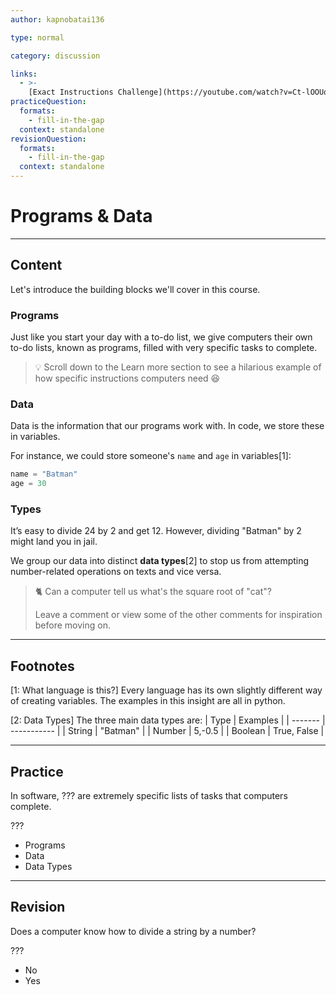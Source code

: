 ```yaml
---
author: kapnobatai136

type: normal

category: discussion

links:
  - >-
    [Exact Instructions Challenge](https://youtube.com/watch?v=Ct-lOOUqmyY){video}
practiceQuestion:
  formats:
    - fill-in-the-gap
  context: standalone
revisionQuestion:
  formats:
    - fill-in-the-gap
  context: standalone
---
```


# Programs & Data

---
## Content

Let's introduce the building blocks we'll cover in this course.


### Programs

Just like you start your day with a to-do list, we give computers their own to-do lists, known as programs, filled with very specific tasks to complete.

> 💡 Scroll down to the Learn more section to see a hilarious example of how specific instructions computers need 😆


### Data

Data is the information that our programs work with. In code, we store these in variables.

For instance, we could store someone's `name` and `age` in variables[1]:
```python
name = "Batman"
age = 30
```


### Types

It’s easy to divide 24 by 2 and get 12. However, dividing "Batman" by 2 might land you in jail.

We group our data into distinct **data types**[2] to stop us from attempting number-related operations on texts and vice versa.

> 🐈 Can a computer tell us what's the square root of "cat"?
>
> Leave a comment or view some of the other comments for inspiration before moving on.

---
## Footnotes

[1: What language is this?]
Every language has its own slightly different way of creating variables. The examples in this insight are all in python.

[2: Data Types]
The three main data types are:
| Type    | Examples    |
| ------- | ----------- |
| String  | "Batman"    |
| Number  | 5,-0.5     |
| Boolean | True, False |


---

## Practice

In software, ??? are extremely specific lists of tasks that computers complete.

???

- Programs
- Data
- Data Types

---

## Revision

Does a computer know how to divide a string by a number?

???

- No
- Yes



